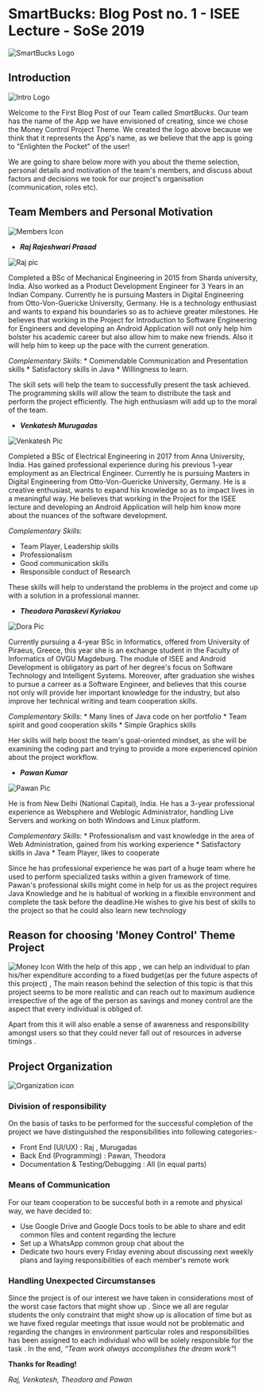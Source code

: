 #  SmartBucks: Blog Post no. 1 - ISEE Lecture - SoSe 2019 # 

![SmartBucks Logo](https://github.com/DBSE-teaching/isee2019-SmartBucks/blob/master/docs/images/SmartBucks(1).png)


## Introduction ## 

![Intro Logo](https://cdn0.iconfinder.com/data/icons/business-and-finance-vol-1/48/10-512.png)

Welcome to the First Blog Post of our Team called *SmartBucks*. 
Our team has the name of the App we have envisioned of creating, since we chose the Money Control Project Theme.
We created the logo above because we think that it represents the App's name, as we believe that the app is going to "Enlighten the Pocket"
of the user!

We are going to share below more with you about the theme selection, personal details and motivation of the team's members, and discuss
about factors and decisions we took for our project's organisation (communication, roles etc).

## Team Members and Personal Motivation ## 

![Members Icon](https://cdn3.iconfinder.com/data/icons/seo-and-marketing-3-11/512/135-512.png)

* ***Raj Rajeshwari Prasad***

![Raj pic](https://github.com/DBSE-teaching/isee2019-SmartBucks/blob/master/docs/images/Raj.jpg)

Completed a BSc of Mechanical Engineering in 2015 from Sharda university, India. Also worked as a Product Development Engineer for 3 Years in an Indian Company. Currently he is pursuing Masters in Digital Engineering from Otto-Von-Guericke University, Germany. 
He is a technology enthusiast and wants to expand his boundaries so as to achieve greater milestones. 
He believes that working in the Project for Introduction to Software Engineering for Engineers and developing an Android Application 
will not only help him bolster his academic career but also allow him to make new friends. Also it will help him to keep up the pace 
with the current generation.

  *Complementary Skills*:
    * Commendable Communication and Presentation skills
    * Satisfactory skills in Java
    * Willingness to learn.

  The skill sets will help the team to successfully present the task achieved. The programming skills will allow the team to distribute the task and perform the project efficiently. The high enthusiasm will add up to the moral of the team.

* ***Venkatesh Murugadas***

![Venkatesh Pic](https://github.com/DBSE-teaching/isee2019-SmartBucks/blob/master/docs/images/venkatesh.png)

Completed a BSc of Electrical Engineering in 2017 from Anna University, India. Has gained professional experience during his previous 1-year employment as an Electrical Engineer.
Currently he is pursuing Masters in Digital Engineering from Otto-Von-Guericke University, Germany. 
He is a creative enthusiast, wants to expand his knowledge so as to impact lives in a meaningful way. He believes that working in the Project for the ISEE lecture and developing an 
Android Application will help him know more about the nuances of the software development. 

  *Complementary Skills*:  
   * Team Player, Leadership skills
   * Professionalism   
   * Good communication skills
   * Responsible conduct of Research


  These skills will help to understand the problems in the project and come up with a solution in a professional manner. 

* ***Theodora Paraskevi Kyriakou***

![Dora Pic](https://github.com/DBSE-teaching/isee2019-SmartBucks/blob/master/docs/images/IMG_20181121_160351.jpg)

Currently pursuing a 4-year BSc in Informatics, offered from University of Piraeus, Greece, this year she is an exchange student in the 
Faculty of Informatics of OVGU Magdeburg. The module of ISEE and Android Development is obligatory as part of her degree's focus on Software
Technology and Intelligent Systems. Moreover, after graduation she wishes to pursue a carreer as a Software Engineer, and believes that this
course not only will provide her important knowledge for the industry, but also improve her technical writing and team cooperation skills.

  *Complementary Skills*:
    * Many lines of Java code on her portfolio
    * Team spirit and good cooperation skills
    * Simple Graphics skills

Her skills will help boost the team's goal-oriented mindset, as she will be examining the coding part and trying to provide a more experienced 
opinion about the project workflow.

* ***Pawan Kumar***

![Pawan Pic](https://github.com/DBSE-teaching/isee2019-SmartBucks/blob/master/docs/images/Pawan.png)

He is from New Delhi (National Capital), India. He has a 3-year professional experience as Websphere and Weblogic Administrator, handling
Live Servers and working on both Windows and Linux platform.

  *Complementary Skills*:
    * Professionalism and vast knowledge in the area of Web Administration, gained from his working experience
    * Satisfactory skills in Java
    * Team Player, likes to cooperate

Since he has professional experience he was part of a huge team where he used to perform specialized tasks within a given framework of time.
Pawan's professional skills might come in help for us as the project requires Java Knowledge and he is habitual of working in a flexible
environment and complete the task before the deadline.He wishes to give his best of skills to the project so that he could also learn new technology

## Reason for choosing 'Money Control' Theme Project ##

![Money Icon](http://icons.iconarchive.com/icons/paomedia/small-n-flat/1024/money-icon.png)
With the help of this app , we can help an individual to plan his/her expenditure according to a fixed budget(as per the future aspects of this project) , 
The main reason behind the selection of this topic is that this project seems to be more realistic and  can reach out to maximum audience irrespective of the 
age of the person as savings and money control are the aspect that every individual is obliged of. 

Apart from this it will also enable a sense of awareness and responsibility amongst users so that they could never fall out of resources in adverse timings .

## Project Organization ##

![Organization icon](https://cdn0.iconfinder.com/data/icons/business-management-8/64/company_team_icon_teamwork_work_network_management_corporate_organization_hierarchy-512.png)

### Division of responsibility ###

On the basis of tasks to be performed for the successful completion of the project we have distinguished the responsibilities into following categories:-

* Front End (UI/UX)        : Raj , Murugadas
* Back End (Programming)     : Pawan, Theodora
* Documentation  & Testing/Debugging    : All (in equal parts)


### Means of Communication ###

For our team cooperation to be succesful both in a remote and physical way, we have decided to:

* Use Google Drive and Google Docs tools to be able to share and edit common files and content regarding the lecture
* Set up a WhatsApp common group chat about the 
* Dedicate two hours every Friday evening about discussing next weekly plans and laying responsibilities of each member's remote work

### Handling Unexpected Circumstanses ###

Since the project is of our interest we have taken in considerations most of the worst case factors that might show up . Since we all are regular students the only constraint that might show up is allocation of time but as we have fixed regular meetings that issue would not be problematic and regarding the changes in environment particular roles and responsibilities has been assigned to each individual who will be solely responsible for the task .
In the end, *“Team work always accomplishes the dream work”*!

**Thanks for Reading!**

*Raj, Venkatesh, Theodora and Pawan*



